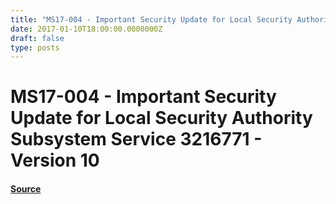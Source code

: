 ```yaml
---
title: "MS17-004 - Important Security Update for Local Security Authority Subsystem Service 3216771 - Version 10"
date: 2017-01-10T18:00:00.0000000Z
draft: false
type: posts
---
```

# MS17-004 - Important Security Update for Local Security Authority Subsystem Service 3216771 - Version 10









#### [Source](https://technet.microsoft.com/en-us/library/security/MS17-004)

